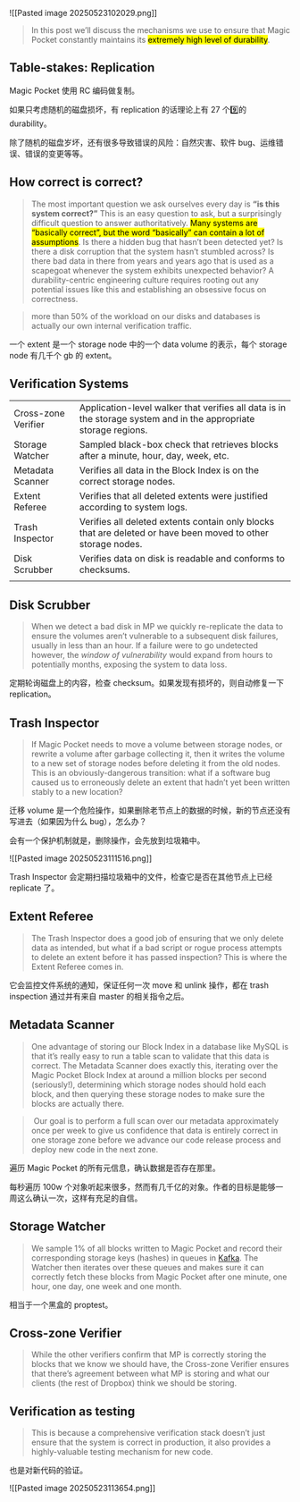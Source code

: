 ![[Pasted image 20250523102029.png]]
> In this post we’ll discuss the mechanisms we use to ensure that Magic Pocket constantly maintains its <mark>extremely high level of durability</mark>.

## Table-stakes: Replication

Magic Pocket 使用 RC 编码做复制。

如果只考虑随机的磁盘损坏，有 replication 的话理论上有 27 个9️⃣的 durability。

除了随机的磁盘岁坏，还有很多导致错误的风险：自然灾害、软件 bug、运维错误、错误的变更等等。

## How correct is correct?

> The most important question we ask ourselves every day is **“is this system correct?”** This is an easy question to ask, but a surprisingly difficult question to answer authoritatively. <mark>Many systems are “basically correct”, but the word “basically” can contain a lot of assumptions</mark>. Is there a hidden bug that hasn’t been detected yet? Is there a disk corruption that the system hasn’t stumbled across? Is there bad data in there from years and years ago that is used as a scapegoat whenever the system exhibits unexpected behavior? A durability-centric engineering culture requires rooting out any potential issues like this and establishing an obsessive focus on correctness.

> more than 50% of the workload on our disks and databases is actually our own internal verification traffic.

一个 extent 是一个 storage node 中的一个 data volume 的表示，每个 storage node 有几千个 gb 的 extent。

## Verification Systems

|                     |                                                                                                                  |
| ------------------- | ---------------------------------------------------------------------------------------------------------------- |
| Cross-zone Verifier | Application-level walker that verifies all data is in the storage system and in the appropriate storage regions. |
| Storage Watcher     | Sampled black-box check that retrieves blocks after a minute, hour, day, week, etc.                              |
| Metadata Scanner    | Verifies all data in the Block Index is on the correct storage nodes.                                            |
| Extent Referee      | Verifies that all deleted extents were justified according to system logs.                                       |
| Trash Inspector     | Verifies all deleted extents contain only blocks that are deleted or have been moved to other storage nodes.     |
| Disk  <br>Scrubber  | Verifies data on disk is readable and conforms to checksums.                                                     |
|                     |                                                                                                                  |
## Disk Scrubber

> When we detect a bad disk in MP we quickly re-replicate the data to ensure the volumes aren’t vulnerable to a subsequent disk failures, usually in less than an hour. If a failure were to go undetected however, the _window of vulnerability_ would expand from hours to potentially months, exposing the system to data loss.

定期轮询磁盘上的内容，检查 checksum。如果发现有损坏的，则自动修复一下 replication。

## Trash Inspector

> If Magic Pocket needs to move a volume between storage nodes, or rewrite a volume after garbage collecting it, then it writes the volume to a new set of storage nodes before deleting it from the old nodes. This is an obviously-dangerous transition: what if a software bug caused us to erroneously delete an extent that hadn’t yet been written stably to a new location?

迁移 volume 是一个危险操作，如果删除老节点上的数据的时候，新的节点还没有写进去（如果因为什么 bug），怎么办？

会有一个保护机制就是，删除操作，会先放到垃圾箱中。

![[Pasted image 20250523111516.png]]

Trash Inspector 会定期扫描垃圾箱中的文件，检查它是否在其他节点上已经 replicate 了。

## Extent Referee

> The Trash Inspector does a good job of ensuring that we only delete data as intended, but what if a bad script or rogue process attempts to delete an extent before it has passed inspection? This is where the Extent Referee comes in.

它会监控文件系统的通知，保证任何一次 move 和 unlink 操作，都在 trash inspection 通过并有来自 master 的相关指令之后。

## Metadata Scanner

> One advantage of storing our Block Index in a database like MySQL is that it’s really easy to run a table scan to validate that this data is correct. The Metadata Scanner does exactly this, iterating over the Magic Pocket Block Index at around a million blocks per second (seriously!), determining which storage nodes should hold each block, and then querying these storage nodes to make sure the blocks are actually there.

> Our goal is to perform a full scan over our metadata approximately once per week to give us confidence that data is entirely correct in one storage zone before we advance our code release process and deploy new code in the next zone.

遍历 Magic Pocket 的所有元信息，确认数据是否存在那里。

每秒遍历 100w 个对象听起来很多，然而有几千亿的对象。作者的目标是能够一周这么确认一次，这样有充足的自信。

## Storage Watcher

> We sample 1% of all blocks written to Magic Pocket and record their corresponding storage keys (hashes) in queues in [Kafka](http://kafka.apache.org/). The Watcher then iterates over these queues and makes sure it can correctly fetch these blocks from Magic Pocket after one minute, one hour, one day, one week and one month.

相当于一个黑盒的 proptest。

## Cross-zone Verifier

> While the other verifiers confirm that MP is correctly storing the blocks that we know we should have, the Cross-zone Verifier ensures that there’s agreement between what MP is storing and what our clients (the rest of Dropbox) think we should be storing.

## Verification as testing

> This is because a comprehensive verification stack doesn’t just ensure that the system is correct in production, it also provides a highly-valuable testing mechanism for new code.

也是对新代码的验证。

![[Pasted image 20250523113654.png]]
